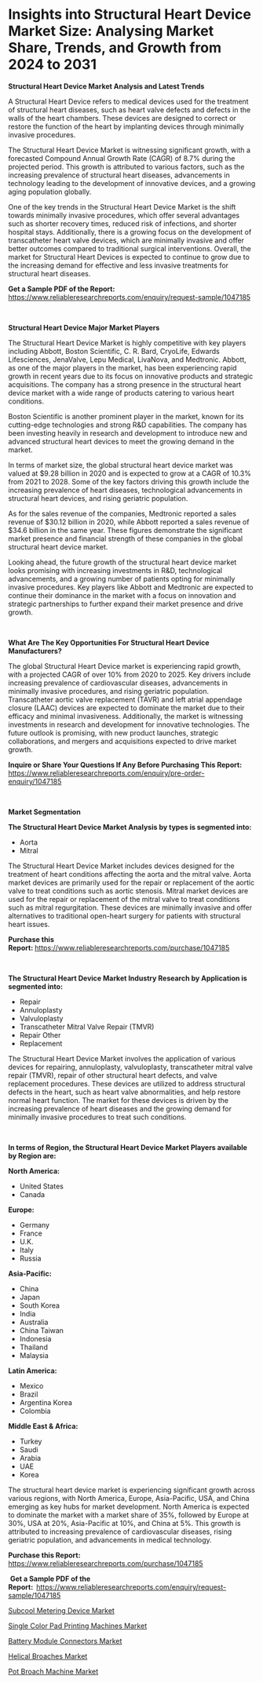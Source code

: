 <p><h1>Insights into Structural Heart Device Market Size: Analysing Market Share, Trends, and Growth from 2024 to 2031</h1></p><p><strong>Structural Heart Device Market Analysis and Latest Trends</strong></p>
<p><p>A Structural Heart Device refers to medical devices used for the treatment of structural heart diseases, such as heart valve defects and defects in the walls of the heart chambers. These devices are designed to correct or restore the function of the heart by implanting devices through minimally invasive procedures.</p><p>The Structural Heart Device Market is witnessing significant growth, with a forecasted Compound Annual Growth Rate (CAGR) of 8.7% during the projected period. This growth is attributed to various factors, such as the increasing prevalence of structural heart diseases, advancements in technology leading to the development of innovative devices, and a growing aging population globally.</p><p>One of the key trends in the Structural Heart Device Market is the shift towards minimally invasive procedures, which offer several advantages such as shorter recovery times, reduced risk of infections, and shorter hospital stays. Additionally, there is a growing focus on the development of transcatheter heart valve devices, which are minimally invasive and offer better outcomes compared to traditional surgical interventions. Overall, the market for Structural Heart Devices is expected to continue to grow due to the increasing demand for effective and less invasive treatments for structural heart diseases.</p></p>
<p><strong>Get a Sample PDF of the Report:&nbsp;</strong> <a href="https://www.reliableresearchreports.com/enquiry/request-sample/1047185">https://www.reliableresearchreports.com/enquiry/request-sample/1047185</a></p>
<p>&nbsp;</p>
<p><strong>Structural Heart Device Major Market Players</strong></p>
<p><p>The Structural Heart Device Market is highly competitive with key players including Abbott, Boston Scientific, C. R. Bard, CryoLife, Edwards Lifesciences, JenaValve, Lepu Medical, LivaNova, and Medtronic. Abbott, as one of the major players in the market, has been experiencing rapid growth in recent years due to its focus on innovative products and strategic acquisitions. The company has a strong presence in the structural heart device market with a wide range of products catering to various heart conditions.</p><p>Boston Scientific is another prominent player in the market, known for its cutting-edge technologies and strong R&D capabilities. The company has been investing heavily in research and development to introduce new and advanced structural heart devices to meet the growing demand in the market.</p><p>In terms of market size, the global structural heart device market was valued at $9.28 billion in 2020 and is expected to grow at a CAGR of 10.3% from 2021 to 2028. Some of the key factors driving this growth include the increasing prevalence of heart diseases, technological advancements in structural heart devices, and rising geriatric population.</p><p>As for the sales revenue of the companies, Medtronic reported a sales revenue of $30.12 billion in 2020, while Abbott reported a sales revenue of $34.6 billion in the same year. These figures demonstrate the significant market presence and financial strength of these companies in the global structural heart device market.</p><p>Looking ahead, the future growth of the structural heart device market looks promising with increasing investments in R&D, technological advancements, and a growing number of patients opting for minimally invasive procedures. Key players like Abbott and Medtronic are expected to continue their dominance in the market with a focus on innovation and strategic partnerships to further expand their market presence and drive growth.</p></p>
<p>&nbsp;</p>
<p><strong>What Are The Key Opportunities For Structural Heart Device Manufacturers?</strong></p>
<p><p>The global Structural Heart Device market is experiencing rapid growth, with a projected CAGR of over 10% from 2020 to 2025. Key drivers include increasing prevalence of cardiovascular diseases, advancements in minimally invasive procedures, and rising geriatric population. Transcatheter aortic valve replacement (TAVR) and left atrial appendage closure (LAAC) devices are expected to dominate the market due to their efficacy and minimal invasiveness. Additionally, the market is witnessing investments in research and development for innovative technologies. The future outlook is promising, with new product launches, strategic collaborations, and mergers and acquisitions expected to drive market growth.</p></p>
<p><strong>Inquire or Share Your Questions If Any Before Purchasing This Report:</strong> <a href="https://www.reliableresearchreports.com/enquiry/pre-order-enquiry/1047185">https://www.reliableresearchreports.com/enquiry/pre-order-enquiry/1047185</a></p>
<p>&nbsp;</p>
<p><strong>Market Segmentation</strong></p>
<p><strong>The Structural Heart Device Market Analysis by types is segmented into:</strong></p>
<p><ul><li>Aorta</li><li>Mitral</li></ul></p>
<p><p>The Structural Heart Device Market includes devices designed for the treatment of heart conditions affecting the aorta and the mitral valve. Aorta market devices are primarily used for the repair or replacement of the aortic valve to treat conditions such as aortic stenosis. Mitral market devices are used for the repair or replacement of the mitral valve to treat conditions such as mitral regurgitation. These devices are minimally invasive and offer alternatives to traditional open-heart surgery for patients with structural heart issues.</p></p>
<p><strong>Purchase this Report:&nbsp;</strong><a href="https://www.reliableresearchreports.com/purchase/1047185">https://www.reliableresearchreports.com/purchase/1047185</a></p>
<p>&nbsp;</p>
<p><strong>The Structural Heart Device Market Industry Research by Application is segmented into:</strong></p>
<p><ul><li>Repair</li><li>Annuloplasty</li><li>Valvuloplasty</li><li>Transcatheter Mitral Valve Repair (TMVR)</li><li>Repair Other</li><li>Replacement</li></ul></p>
<p><p>The Structural Heart Device Market involves the application of various devices for repairing, annuloplasty, valvuloplasty, transcatheter mitral valve repair (TMVR), repair of other structural heart defects, and valve replacement procedures. These devices are utilized to address structural defects in the heart, such as heart valve abnormalities, and help restore normal heart function. The market for these devices is driven by the increasing prevalence of heart diseases and the growing demand for minimally invasive procedures to treat such conditions.</p></p>
<p>&nbsp;</p>
<p><strong>In terms of Region, the Structural Heart Device Market Players available by Region are:</strong></p>
<p>
    <p> <strong> North America: </strong>
        <ul>
            <li>United States</li>
            <li>Canada</li>
        </ul>
        </p> 
    <p> <strong> Europe: </strong>
        <ul>
            <li>Germany</li>
            <li>France</li>
            <li>U.K.</li>
            <li>Italy</li>
            <li>Russia</li>
        </ul>
        </p> 
    <p> <strong> Asia-Pacific: </strong>
        <ul>
            <li>China</li>
            <li>Japan</li>
            <li>South Korea</li>
            <li>India</li>
            <li>Australia</li>
            <li>China Taiwan</li>
            <li>Indonesia</li>
            <li>Thailand</li>
            <li>Malaysia</li>
        </ul>
        </p> 
    <p> <strong> Latin America: </strong>
        <ul>
            <li>Mexico</li>
            <li>Brazil</li>
            <li>Argentina Korea</li>
            <li>Colombia</li>
        </ul>
        </p> 
    <p> <strong> Middle East & Africa: </strong>
        <ul>
            <li>Turkey</li>
            <li>Saudi</li>
            <li>Arabia</li>
            <li>UAE</li>
            <li>Korea</li>
        </ul>
    </p>
    </p>
<p><p>The structural heart device market is experiencing significant growth across various regions, with North America, Europe, Asia-Pacific, USA, and China emerging as key hubs for market development. North America is expected to dominate the market with a market share of 35%, followed by Europe at 30%, USA at 20%, Asia-Pacific at 10%, and China at 5%. This growth is attributed to increasing prevalence of cardiovascular diseases, rising geriatric population, and advancements in medical technology.</p></p>
<p><strong>Purchase this Report: </strong><a href="https://www.reliableresearchreports.com/purchase/1047185">https://www.reliableresearchreports.com/purchase/1047185</a></p>
<p>&nbsp;<strong>Get a Sample PDF of the Report:&nbsp;&nbsp;</strong><a href="https://www.reliableresearchreports.com/enquiry/request-sample/1047185">https://www.reliableresearchreports.com/enquiry/request-sample/1047185</a></p>
<p><strong></strong></p>
<p><p><a href="https://medium.com/@wadefahey/subcool-metering-device-market-furnishes-information-on-market-share-market-trends-and-market-d6589da88eb5">Subcool Metering Device Market</a></p><p><a href="https://medium.com/p/fc56579f1870/edit">Single Color Pad Printing Machines Market</a></p><p><a href="https://medium.com/@wadefahey/battery-module-connectors-market-outlook-industry-overview-and-forecast-2024-to-2031-2921360e0f32">Battery Module Connectors Market</a></p><p><a href="https://medium.com/@wadefahey/helical-broaches-market-size-market-outlook-and-market-forecast-2024-to-2031-618db20465bd">Helical Broaches Market</a></p><p><a href="https://medium.com/@wadefahey/pot-broach-machine-market-furnishes-information-on-market-share-market-trends-and-market-growth-46febf3fa822">Pot Broach Machine Market</a></p></p>
